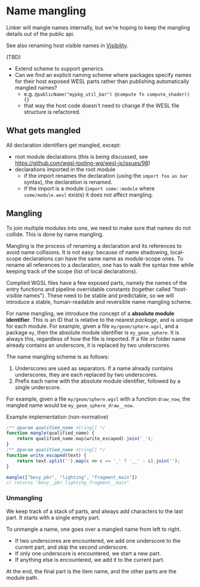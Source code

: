 # Name mangling

Linker will mangle names internally, but we're hoping to keep the mangling details out of the public api.

See also renaming host visible names in [Visibility](./Visiblity.md).

(TBD)

* Extend scheme to support generics.
* Can we find an explicit naming scheme where packages specify names for their host exposed WESL parts
  rather than publishing automatically mangled names?
  * e.g. `@publicName("mypkg_util_bar") @compute fn compute_shader() {}`
  * that way the host code doesn't need to change if the WESL file structure is refactored.
 
## What gets mangled

All declaration identifiers get mangled, except:
* root module declarations (this is being discussed, see <https://github.com/wgsl-tooling-wg/wesl-js/issues/98>)
* declarations imported in the root module
  * if the import renames the declaration (using the `import foo as bar` syntax), the declaration is renamed.
  * if the import is a module (`import some::module` where `some/module.wesl` exists) it does not affect mangling.

## Mangling

To join multiple modules into one, we need to make sure that names do not collide. This is done by name mangling.

Mangling is the process of renaming a declaration and its references to avoid name collisions.
It is not easy: because of name shadowing, local-scope declarations can have the same name as module-scope ones.
To rename all references to a declaration, one has to walk the syntax tree while keeping track of the scope (list of local declarations).

Compiled WGSL files have a few exposed parts, namely the names of the entry functions and pipeline overridable constants (together called "host-visible names").
These need to be stable and predictable, so we will introduce a stable, human-readable and reversible name mangling scheme.

For name mangling, we introduce the concept of a **absolute module identifier**.
This is an ID that is relative to the nearest _package_, and is unique for each module.
For example, given a file `my/geom/sphere.wgsl`, and a package `my`, then the absolute module identifier is `my_geom_sphere`.
It is always this, regardless of how the file is imported.
If a file or folder name already contains an underscore, it is replaced by two underscores.

The name mangling scheme is as follows:

1. Underscores are used as separators. If a name already contains underscores, they are each replaced by two underscores.
2. Prefix each name with the absolute module identifier, followed by a single underscore.

For example, given a file `my/geom/sphere.wgsl` with a function `draw_now`, the mangled name would be `my_geom_sphere_draw__now`.


Example implementation (non-normative)
```js
/** @param qualified_name string[] */
function mangle(qualified_name) {
    return qualified_name.map(write_escaped).join('_');
}
/** @param qualified_name string[] */
function write_escaped(text) {
    return text.split('').map(c => c == '_' ? '__' : c).join('');
}

mangle(["bevy_pbr", "lighting", "fragment_main"])
// returns "bevy__pbr_lighting_fragment__main" 
```

### Unmangling

We keep track of a stack of parts, and always add characters to the last part. It starts with a single empty part.

To unmangle a name, one goes over a mangled name from left to right.  
* If two underscores are encountered, we add one underscore to the current part, and skip the second underscore.  
* If only one underscore is encountered, we start a new part.
* If anything else is encountered, we add it to the current part.

At the end, the final part is the item name, and the other parts are the module path.

